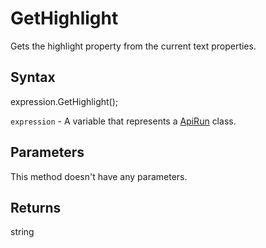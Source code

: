 # GetHighlight

Gets the highlight property from the current text properties.

## Syntax

expression.GetHighlight();

`expression` - A variable that represents a [ApiRun](../ApiRun.md) class.

## Parameters

This method doesn't have any parameters.

## Returns

string